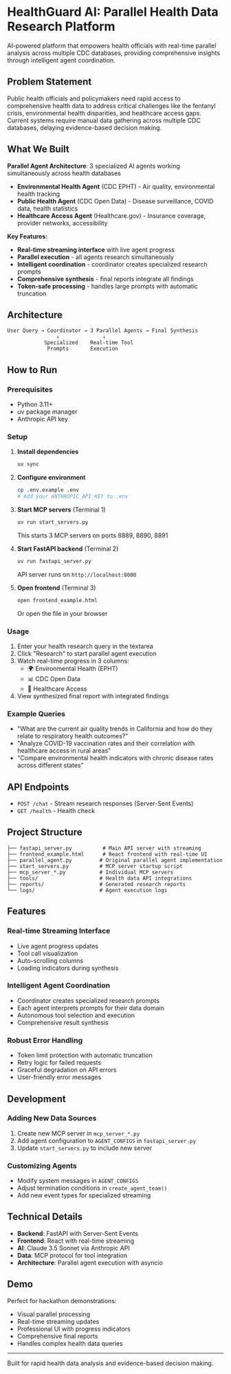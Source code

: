 # HealthGuard AI: Parallel Health Data Research Platform

AI-powered platform that empowers health officials with real-time parallel analysis across multiple CDC databases, providing comprehensive insights through intelligent agent coordination.

## Problem Statement

Public health officials and policymakers need rapid access to comprehensive health data to address critical challenges like the fentanyl crisis, environmental health disparities, and healthcare access gaps. Current systems require manual data gathering across multiple CDC databases, delaying evidence-based decision making.

## What We Built

**Parallel Agent Architecture**: 3 specialized AI agents working simultaneously across health databases
- **Environmental Health Agent** (CDC EPHT) - Air quality, environmental health tracking
- **Public Health Agent** (CDC Open Data) - Disease surveillance, COVID data, health statistics  
- **Healthcare Access Agent** (Healthcare.gov) - Insurance coverage, provider networks, accessibility

**Key Features:**
- **Real-time streaming interface** with live agent progress
- **Parallel execution** - all agents research simultaneously
- **Intelligent coordination** - coordinator creates specialized research prompts
- **Comprehensive synthesis** - final reports integrate all findings
- **Token-safe processing** - handles large prompts with automatic truncation

## Architecture

```
User Query → Coordinator → 3 Parallel Agents → Final Synthesis
                ↓              ↓
            Specialized    Real-time Tool
             Prompts       Execution
```

## How to Run

### Prerequisites
- Python 3.11+
- uv package manager
- Anthropic API key

### Setup

1. **Install dependencies**
   ```bash
   uv sync
   ```

2. **Configure environment**
   ```bash
   cp .env.example .env
   # Add your ANTHROPIC_API_KEY to .env
   ```

3. **Start MCP servers** (Terminal 1)
   ```bash
   uv run start_servers.py
   ```
   This starts 3 MCP servers on ports 8889, 8890, 8891

4. **Start FastAPI backend** (Terminal 2)
   ```bash
   uv run fastapi_server.py
   ```
   API server runs on `http://localhost:8000`

5. **Open frontend** (Terminal 3)
   ```bash
   open frontend_example.html
   ```
   Or open the file in your browser

### Usage

1. Enter your health research query in the textarea
2. Click "Research" to start parallel agent execution
3. Watch real-time progress in 3 columns:
   - 🌍 Environmental Health (EPHT)
   - 📊 CDC Open Data  
   - 🏥 Healthcare Access
4. View synthesized final report with integrated findings

### Example Queries

- "What are the current air quality trends in California and how do they relate to respiratory health outcomes?"
- "Analyze COVID-19 vaccination rates and their correlation with healthcare access in rural areas"
- "Compare environmental health indicators with chronic disease rates across different states"

## API Endpoints

- `POST /chat` - Stream research responses (Server-Sent Events)
- `GET /health` - Health check

## Project Structure

```
├── fastapi_server.py          # Main API server with streaming
├── frontend_example.html      # React frontend with real-time UI
├── parallel_agent.py         # Original parallel agent implementation
├── start_servers.py          # MCP server startup script
├── mcp_server_*.py           # Individual MCP servers
├── tools/                    # Health data API integrations
├── reports/                  # Generated research reports
└── logs/                     # Agent execution logs
```

## Features

### Real-time Streaming Interface
- Live agent progress updates
- Tool call visualization
- Auto-scrolling columns
- Loading indicators during synthesis

### Intelligent Agent Coordination
- Coordinator creates specialized research prompts
- Each agent interprets prompts for their data domain
- Autonomous tool selection and execution
- Comprehensive result synthesis

### Robust Error Handling
- Token limit protection with automatic truncation
- Retry logic for failed requests
- Graceful degradation on API errors
- User-friendly error messages

## Development

### Adding New Data Sources
1. Create new MCP server in `mcp_server_*.py`
2. Add agent configuration to `AGENT_CONFIGS` in `fastapi_server.py`
3. Update `start_servers.py` to include new server

### Customizing Agents
- Modify system messages in `AGENT_CONFIGS`
- Adjust termination conditions in `create_agent_team()`
- Add new event types for specialized streaming

## Technical Details

- **Backend**: FastAPI with Server-Sent Events
- **Frontend**: React with real-time streaming
- **AI**: Claude 3.5 Sonnet via Anthropic API
- **Data**: MCP protocol for tool integration
- **Architecture**: Parallel agent execution with asyncio

## Demo

Perfect for hackathon demonstrations:
- Visual parallel processing
- Real-time streaming updates
- Professional UI with progress indicators
- Comprehensive final reports
- Handles complex health data queries

---

Built for rapid health data analysis and evidence-based decision making.
